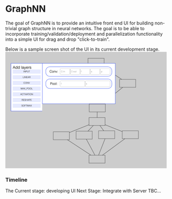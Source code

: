 # GraphNN
The goal of GraphNN is to provide an intuitive front end UI for building non-trivial graph structure in neural networks. The goal is to be able to incorporate training/validation/deployment and parallelization functionality into a simple UI for drag and drop "click-to-train". 

Below is a sample screen shot of the UI in its current development stage. 
![Building Inception like ANN](/images/inception-like.png)

### Timeline
The Current stage: developing UI
Next Stage: Integrate with Server
TBC...